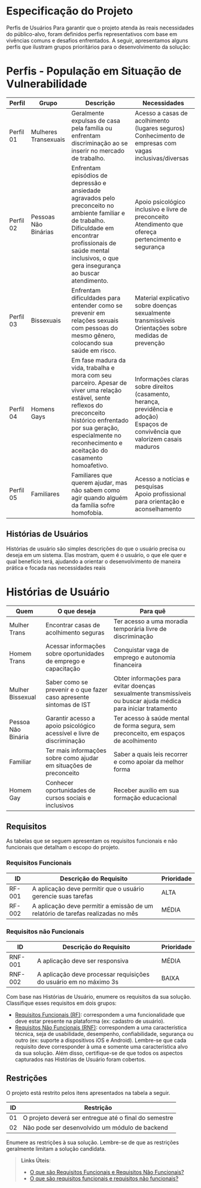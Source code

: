 # Especificação do Projeto 
Perfis de Usuários 
	Para garantir que o projeto atenda às reais necessidades do público-alvo, foram definidos perfis representativos com base em vivências comuns e desafios enfrentados. A seguir, apresentamos alguns perfis que ilustram grupos prioritários para o desenvolvimento da solução: 

 

# Perfis - População em Situação de Vulnerabilidade

| Perfil   | Grupo               | Descrição                                                                                                                                                                                                                         | Necessidades                                                                                                                        |
|----------|---------------------|-----------------------------------------------------------------------------------------------------------------------------------------------------------------------------------------------------------------------------------|-------------------------------------------------------------------------------------------------------------------------------------|
| Perfil 01| Mulheres Transexuais| Geralmente expulsas de casa pela família ou enfrentam discriminação ao se inserir no mercado de trabalho.                                                                                                                         |  Acesso a casas de acolhimento (lugares seguros) <br> Conhecimento de empresas com vagas inclusivas/diversas                     |
| Perfil 02| Pessoas Não Binárias| Enfrentam episódios de depressão e ansiedade agravados pelo preconceito no ambiente familiar e de trabalho. Dificuldade em encontrar profissionais de saúde mental inclusivos, o que gera insegurança ao buscar atendimento.      |  Apoio psicológico inclusivo e livre de preconceito <br>  Atendimento que ofereça pertencimento e segurança                        |
| Perfil 03| Bissexuais          | Enfrentam dificuldades para entender como se prevenir em relações sexuais com pessoas do mesmo gênero, colocando sua saúde em risco.                                                                                             |  Material explicativo sobre doenças sexualmente transmissíveis <br>  Orientações sobre medidas de prevenção                        |
| Perfil 04| Homens Gays         | Em fase madura da vida, trabalha e mora com seu parceiro. Apesar de viver uma relação estável, sente reflexos do preconceito histórico enfrentado por sua geração, especialmente no reconhecimento e aceitação do casamento homoafetivo. |  Informações claras sobre direitos (casamento, herança, previdência e adoção) <br>  Espaços de convivência que valorizem casais maduros |
| Perfil 05| Familiares          | Familiares que querem ajudar, mas não sabem como agir quando alguém da família sofre homofobia.                                                                                                                                   |  Acesso a notícias e pesquisas <br> Apoio profissional para orientação e aconselhamento                                           |



## Histórias de Usuários

Histórias de usuário são simples descrições do que o usuário precisa ou deseja em um sistema. Elas mostram, quem é o usuário, o que ele quer e qual benefício terá, ajudando a orientar o desenvolvimento de maneira prática e focada nas necessidades reais 

# Histórias de Usuário

| Quem               | O que deseja                                                                                     | Para quê                                                                                                                  |
|--------------------|--------------------------------------------------------------------------------------------------|---------------------------------------------------------------------------------------------------------------------------|
| Mulher Trans       | Encontrar casas de acolhimento seguras                                                           | Ter acesso a uma moradia temporária livre de discriminação                                                                |
| Homem Trans        | Acessar informações sobre oportunidades de emprego e capacitação                                 | Conquistar vaga de emprego e autonomia financeira                                                                         |
| Mulher Bissexual   | Saber como se prevenir e o que fazer caso apresente sintomas de IST                               | Obter informações para evitar doenças sexualmente transmissíveis ou buscar ajuda médica para iniciar tratamento           |
| Pessoa Não Binária | Garantir acesso a apoio psicológico acessível e livre de discriminação                           | Ter acesso à saúde mental de forma segura, sem preconceito, em espaços de acolhimento                                     |
| Familiar           | Ter mais informações sobre como ajudar em situações de preconceito                               | Saber a quais leis recorrer e como apoiar da melhor forma                                                                 |
| Homem Gay          | Conhecer oportunidades de cursos sociais e inclusivos                                            | Receber auxílio em sua formação educacional                                                                               |



## Requisitos

As tabelas que se seguem apresentam os requisitos funcionais e não funcionais que detalham o escopo do projeto.

### Requisitos Funcionais

|ID    | Descrição do Requisito  | Prioridade | 
|------|-----------------------------------------|----| 
|RF-001| A aplicação deve permitir que o usuário gerencie suas tarefas | ALTA |  
|RF-002| A aplicação deve permitir a emissão de um relatório de tarefas realizadas no mês   | MÉDIA | 


### Requisitos não Funcionais

|ID     | Descrição do Requisito  |Prioridade |
|-------|-------------------------|----|
|RNF-001| A aplicação deve ser responsiva | MÉDIA | 
|RNF-002| A aplicação deve processar requisições do usuário em no máximo 3s |  BAIXA | 

Com base nas Histórias de Usuário, enumere os requisitos da sua solução. Classifique esses requisitos em dois grupos:

- [Requisitos Funcionais
 (RF)](https://pt.wikipedia.org/wiki/Requisito_funcional):
 correspondem a uma funcionalidade que deve estar presente na
  plataforma (ex: cadastro de usuário).
- [Requisitos Não Funcionais
  (RNF)](https://pt.wikipedia.org/wiki/Requisito_n%C3%A3o_funcional):
  correspondem a uma característica técnica, seja de usabilidade,
  desempenho, confiabilidade, segurança ou outro (ex: suporte a
  dispositivos iOS e Android).
Lembre-se que cada requisito deve corresponder à uma e somente uma
característica alvo da sua solução. Além disso, certifique-se de que
todos os aspectos capturados nas Histórias de Usuário foram cobertos.

## Restrições

O projeto está restrito pelos itens apresentados na tabela a seguir.

|ID| Restrição                                             |
|--|-------------------------------------------------------|
|01| O projeto deverá ser entregue até o final do semestre |
|02| Não pode ser desenvolvido um módulo de backend        |


Enumere as restrições à sua solução. Lembre-se de que as restrições geralmente limitam a solução candidata.

> **Links Úteis**:
> - [O que são Requisitos Funcionais e Requisitos Não Funcionais?](https://codificar.com.br/requisitos-funcionais-nao-funcionais/)
> - [O que são requisitos funcionais e requisitos não funcionais?](https://analisederequisitos.com.br/requisitos-funcionais-e-requisitos-nao-funcionais-o-que-sao/)
